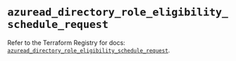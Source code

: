 # `azuread_directory_role_eligibility_schedule_request`

Refer to the Terraform Registry for docs: [`azuread_directory_role_eligibility_schedule_request`](https://registry.terraform.io/providers/hashicorp/azuread/3.5.0/docs/resources/directory_role_eligibility_schedule_request).
